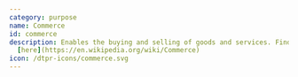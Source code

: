 ```yaml
---
category: purpose
name: Commerce
id: commerce
description: Enables the buying and selling of goods and services. Find out more
  [here](https://en.wikipedia.org/wiki/Commerce)
icon: /dtpr-icons/commerce.svg
---
```

